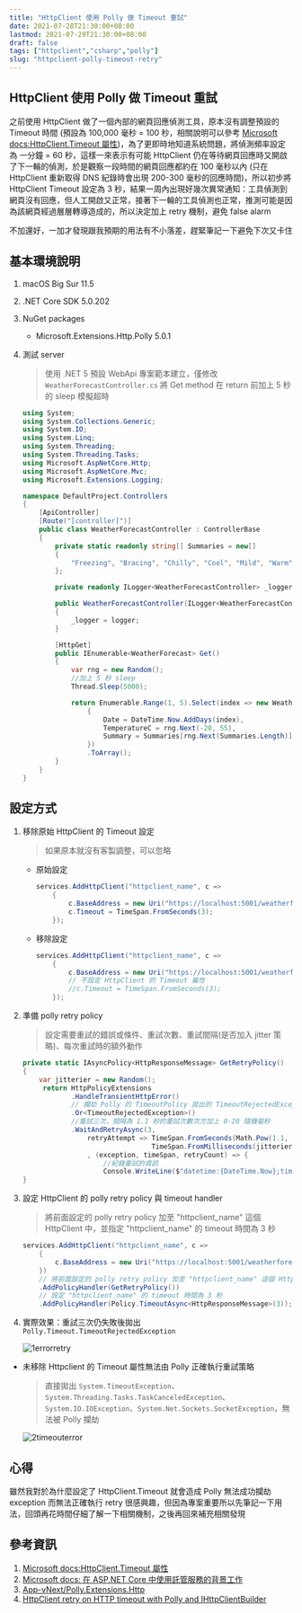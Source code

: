 ```yaml
---
title: "HttpClient 使用 Polly 做 Timeout 重試"
date: 2021-07-28T21:30:00+08:00
lastmod: 2021-07-29T21:30:00+08:00
draft: false
tags: ["httpclient","csharp","polly"]
slug: "httpclient-polly-timeout-retry"
---
```


## HttpClient 使用 Polly 做 Timeout 重試

之前使用 HttpClient 做了一個內部的網頁回應偵測工具，原本沒有調整預設的 Timeout 時間 (預設為 100,000 毫秒 = 100 秒，相關說明可以參考 [Microsoft docs:HttpClient.Timeout 屬性](https://docs.microsoft.com/zh-tw/dotnet/api/system.net.http.httpclient.timeout?view=net-5.0&WT.mc_id=DOP-MVP-5002594))，為了更即時地知道系統問題，將偵測頻率設定為 一分鐘 = 60 秒，這樣一來表示有可能 HttpClient 仍在等待網頁回應時又開啟了下一輪的偵測，於是觀察一段時間的網頁回應都約在 100 毫秒以內
(只在 HttpClient 重新取得 DNS 紀錄時會出現 200-300 毫秒的回應時間)，所以初步將 HttpClient Timeout 設定為 3 秒，結果一周內出現好幾次異常通知：工具偵測到網頁沒有回應，但人工開啟又正常，接著下一輪的工具偵測也正常，推測可能是因為該網頁經過層層轉導造成的，所以決定加上 retry 機制，避免 false alarm

不加還好，一加才發現跟我預期的用法有不小落差，趕緊筆記一下避免下次又卡住

## 基本環境說明

1. macOS Big Sur 11.5
2. .NET Core SDK 5.0.202
3. NuGet packages

    - Microsoft.Extensions.Http.Polly 5.0.1

4. 測試 server

    >使用 .NET 5 預設 WebApi 專案範本建立，僅修改 `WeatherForecastController.cs` 將 Get method 在 return 前加上 5 秒的 sleep 模擬超時

    ```cs
    using System;
    using System.Collections.Generic;
    using System.IO;
    using System.Linq;
    using System.Threading;
    using System.Threading.Tasks;
    using Microsoft.AspNetCore.Http;
    using Microsoft.AspNetCore.Mvc;
    using Microsoft.Extensions.Logging;
    
    namespace DefaultProject.Controllers
    {
        [ApiController]
        [Route("[controller]")]
        public class WeatherForecastController : ControllerBase
        {
            private static readonly string[] Summaries = new[]
            {
                "Freezing", "Bracing", "Chilly", "Cool", "Mild", "Warm", "Balmy", "Hot",     "Sweltering", "Scorching"
            };
    
            private readonly ILogger<WeatherForecastController> _logger;
    
            public WeatherForecastController(ILogger<WeatherForecastController> logger)
            {
                _logger = logger;
            }
    
            [HttpGet]
            public IEnumerable<WeatherForecast> Get()
            {
                var rng = new Random();
                //加上 5 秒 sleep
                Thread.Sleep(5000);

                return Enumerable.Range(1, 5).Select(index => new WeatherForecast
                    {
                        Date = DateTime.Now.AddDays(index),
                        TemperatureC = rng.Next(-20, 55),
                        Summary = Summaries[rng.Next(Summaries.Length)]
                    })
                    .ToArray();
            }
        }
    }
    ```

## 設定方式

1. 移除原始 HttpClient 的 Timeout 設定

    > 如果原本就沒有客製調整，可以忽略

    - 原始設定

        ```cs
        services.AddHttpClient("httpclient_name", c =>
            {
                c.BaseAddress = new Uri("https://localhost:5001/weatherforecast") ;
                c.Timeout = TimeSpan.FromSeconds(3);
            });
        ```

    - 移除設定

        ```cs
        services.AddHttpClient("httpclient_name", c =>
            {
                c.BaseAddress = new Uri("https://localhost:5001/weatherforecast") ;
                // 不設定 HttpClient 的 Timeout 屬性
                //c.Timeout = TimeSpan.FromSeconds(3);
            });
        ```

2. 準備 polly retry policy

    > 設定需要重試的錯誤或條件、重試次數、重試間隔(是否加入 jitter 策略)、每次重試時的額外動作

    ```cs
    private static IAsyncPolicy<HttpResponseMessage> GetRetryPolicy()
    {
        var jitterier = new Random();
         return HttpPolicyExtensions
                .HandleTransientHttpError()
                // 攔劫 Polly 的 TimeoutPolicy 拋出的 TimeoutRejectedException
                .Or<TimeoutRejectedException>()
                //重試三次，間隔為 1.1 秒的重試次數次方加上 0-20 隨機毫秒
                .WaitAndRetryAsync(3,
                    retryAttempt => TimeSpan.FromSeconds(Math.Pow(1.1, retryAttempt)) +
                                    TimeSpan.FromMilliseconds(jitterier.Next(0, 20))
                    , (exception, timeSpan, retryCount) => { 
                        //紀錄重試的資訊
                        Console.WriteLine($"datetime:{DateTime.Now};timeSpan:{timeSpan};retryCount:{retryCount};exception:{exception.Exception.Message};"); });
    }
    ```

3. 設定 HttpClient 的 polly retry policy 與 timeout handler

    > 將前面設定的 polly retry policy 加至 "httpclient_name" 這個 HttpClient 中，並指定 "httpclient_name" 的 timeout 時間為 3 秒

    ```cs
    services.AddHttpClient("httpclient_name", c =>
        {
            c.BaseAddress = new Uri("https://localhost:5001/weatherforecast") ;
        })
        // 將前面設定的 polly retry policy 加至 "httpclient_name" 這個 HttpClient 中
        .AddPolicyHandler(GetRetryPolicy())
        // 設定 "httpclient_name" 的 timeout 時間為 3 秒
        .AddPolicyHandler(Policy.TimeoutAsync<HttpResponseMessage>(3));
    ```

4. 實際效果：重試三次仍失敗後拋出 `Polly.Timeout.TimeoutRejectedException`

    ![1errorretry](https://user-images.githubusercontent.com/3851540/127306911-2b0fd6da-6093-4036-b92c-977c217c8dc8.png)

- 未移除 Httpclient 的 Timeout 屬性無法由 Polly 正確執行重試策略

    > 直接拋出 `System.TimeoutException`、`System.Threading.Tasks.TaskCanceledException`、`System.IO.IOException`、`System.Net.Sockets.SocketException`，無法被 Polly 攔劫

    ![2timeouterror](https://user-images.githubusercontent.com/3851540/127306952-99b3e15f-5757-49a2-b271-3209a319ee3c.png)

## 心得

雖然我對於為什麼設定了 HttpClient.Timeout 就會造成 Polly 無法成功攔劫 exception 而無法正確執行 retry 很感興趣，但因為專案重要所以先筆記一下用法，回頭再花時間仔細了解一下相關機制，之後再回來補充相關發現

## 參考資訊

1. [Microsoft docs:HttpClient.Timeout 屬性](https://docs.microsoft.com/zh-tw/dotnet/api/system.net.http.httpclient.timeout?view=net-5.0&WT.mc_id=DOP-MVP-5002594)
2. [Microsoft docs: 在 ASP.NET Core 中使用託管服務的背景工作](https://docs.microsoft.com/zh-tw/aspnet/core/fundamentals/host/hosted-services?WT.mc_id=DOP-MVP-5002594&view=aspnetcore-5.0&tabs=visual-studio)
3. [App-vNext/Polly.Extensions.Http](https://github.com/App-vNext/Polly.Extensions.Http/blob/master/README.md)
4. [HttpClient retry on HTTP timeout with Polly and IHttpClientBuilder](https://briancaos.wordpress.com/2020/12/16/httpclient-retry-on-http-timeout-with-polly-and-ihttpclientbuilder/)
